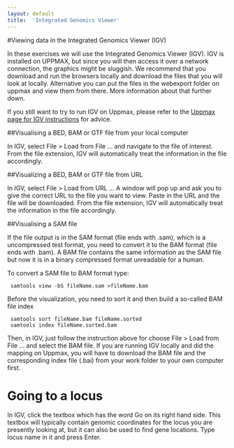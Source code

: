 ```yaml
---
layout: default
title:  'Integrated Genomics Viewer'
---
```


#Viewing data in the Integrated Genomics Viewer (IGV)


In these exercises we will use the  Integrated Genomics Viewer (IGV). 
IGV is installed on UPPMAX, but since you will then access it over a network connection, the graphics might be sluggish. We recommend that you download and run the browsers locally and download the files that you will look at locally. Alternative you can put the files in the webexport folder on uppmax and view them from there. More information about that further down. 

If you still want to try to run IGV on Uppmax, please refer to the 
[Uppmax page for IGV instructions](http://www.uppmax.uu.se/starting-integrative-genomics-viewer-igv-on-milou) for advice.  

##Visualising a BED, BAM or GTF file from your local computer                                                          

In IGV, select File > Load from File ... and navigate to the file of interest. From 
the file extension, IGV will automatically treat the information in the file accordingly. 

##Visualizing a BED, BAM or GTF file from URL

In IGV, select File > Load from URL ... A window will pop up and ask you to give the correct URL to the file you want to view. Paste in the URL and the file will be downloaded. From 
the file extension, IGV will automatically treat the information in the file accordingly. 



##Visualising a SAM file

If the file output is in the SAM format (file ends with .sam), which is a uncompressed test format, 
you need to convert it to the BAM format (file ends with .bam). A BAM file contains the same information as the SAM file but now it is in a binary compressed format unreadable for a human. 

To convert a SAM file to BAM format type:

     samtools view -bS fileName.sam >fileName.bam


Before the visualization, you need to sort it and then build a so-called BAM file index

     samtools sort fileName.bam fileName.sorted
     samtools index fileName.sorted.bam

Then, in IGV, just follow the instruction above for choose File > Load from File ... and select the BAM file. 
If you are running IGV locally and did the mapping on Uppmax, you will have to 
download the BAM file and the corresponding index file (.bai) from your work folder 
to your own computer first.


Going to a locus
================

In IGV, click the textbox which has the word 
Go on its right hand side. This textbox will typically contain genomic coordinates for 
the locus you are presently looking at, but it can also be used to find gene locations. 
Type locus name in it and press Enter.




